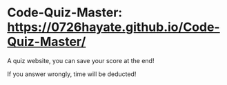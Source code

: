 # Code-Quiz-Master: https://0726hayate.github.io/Code-Quiz-Master/

A quiz website, you can save your score at the end!

If you answer wrongly, time will be deducted!

